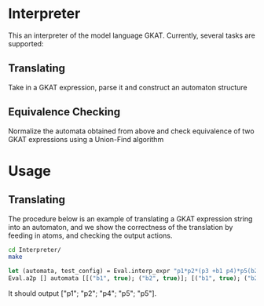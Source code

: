 # Interpreter

This an interpreter of the model language GKAT. Currently,
several tasks are supported:

## Translating

Take in a GKAT expression, parse it and construct an automaton structure

## Equivalence Checking

Normalize the automata obtained from above and check equivalence of two 
GKAT expressions using a Union-Find algorithm

# Usage

## Translating

The procedure below is an example of translating a GKAT expression string into an automaton,
and we show the correctness of the translation by feeding in atoms, and 
checking the output actions.

```bash
cd Interpreter/
make
```
```Ocaml
let (automata, test_config) = Eval.interp_expr "p1*p2*(p3 +b1 p4)*p5(b2)"
Eval.a2p [] automata [[("b1", true); ("b2", true)]; [("b1", true); ("b2", true)]; [("b1", false); ("b2", true)]; [("b1", true); ("b2", true)]; [("b1", true); ("b2", true)]; [("b1", true); ("b2", false)];]
```

It should output ["p1"; "p2"; "p4"; "p5"; "p5"]. 
